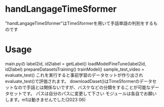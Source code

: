 # handLangageTimeSformer
"handLangageTimeSformer"はTimeSformerを用いて手話単語の判別をするものです

# Usage
main.pyの
label2id, id2label = getLabel()
loadModelFineTune(label2id, id2label)
prepareDatasetsTraining()
trainModel()
sample_test_video = evaluate_test()
これを実行すると事前学習のデータセットが作り出されevaluate_test()で評価されます。
downloadDaset()はTimeSformerのデータセットなので手話とは関係ないですが、バスケなどの分類をすることが可能なデータセットです。
パスは自分のパスに変更して下さい
モジュールは各自でお願いします。m1は動きませんでした(2023 06)
